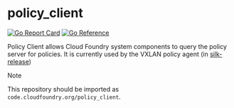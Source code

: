 # policy_client
[![Go Report Card](https://goreportcard.com/badge/code.cloudfoundry.org/policy_client)](https://goreportcard.com/report/code.cloudfoundry.org/policy_client)
[![Go Reference](https://pkg.go.dev/badge/code.cloudfoundry.org/policy_client.svg)](https://pkg.go.dev/code.cloudfoundry.org/policy_client)


Policy Client allows Cloud Foundry system components to query the policy server
for policies. It is currently used by the VXLAN policy agent (in
[silk-release](https://github.com/cloudfoundry/silk-release))

> [!NOTE]
>
> This repository should be imported as `code.cloudfoundry.org/policy_client`.
